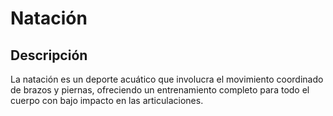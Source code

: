 # Natación

## Descripción
La natación es un deporte acuático que involucra el movimiento coordinado de brazos y piernas, ofreciendo un entrenamiento completo para todo el cuerpo con bajo impacto en las articulaciones.